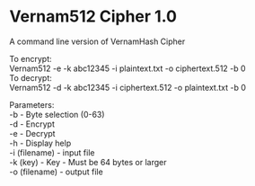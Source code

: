 # Vernam512 Cipher 1.0
A command line version of VernamHash Cipher

To encrypt:  
Vernam512 -e -k abc12345 -i plaintext.txt -o ciphertext.512 -b 0  
To decrypt:  
Vernam512 -d -k abc12345 -i ciphertext.512 -o plaintext.txt -b 0  
  
  
Parameters:  
-b                   - Byte selection (0-63)  
-d                   - Encrypt  
-e                   - Decrypt  
-h                   - Display help  
-i (filename)        - input file  
-k (key)             - Key - Must be 64 bytes or larger  
-o (filename)        - output file  
